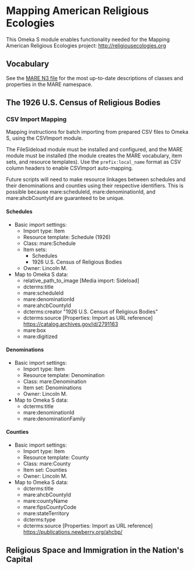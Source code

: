 # Mapping American Religious Ecologies

This Omeka S module enables functionality needed for the Mapping American
Religious Ecologies project: http://religiousecologies.org

## Vocabulary

See the [MARE N3 file](https://github.com/chnm/Mare-module/blob/master/vocabs/mare.n3)
for the most up-to-date descriptions of classes and properties in the MARE
namespace.

## The 1926 U.S. Census of Religious Bodies

### CSV Import Mapping

Mapping instructions for batch importing from prepared CSV files to Omeka S,
using the CSVImport module.

The FileSideload module must be installed and configured, and the MARE module
must be installed (the module creates the MARE vocabulary, item sets, and
resource templates). Use the `prefix:local_name` format as CSV column headers to
enable CSVImport auto-mapping.

Future scripts will need to make resource linkages between schedules and their
denominations and counties using their respective identifiers. This is possible
because mare:scheduleId, mare:denominationId, and mare:ahcbCountyId are
guaranteed to be unique.

#### Schedules
- Basic import settings:
  - Import type: Item
  - Resource template: Schedule (1926)
  - Class: mare:Schedule
  - Item sets:
    - Schedules
    - 1926 U.S. Census of Religious Bodies
  - Owner: Lincoln M.
- Map to Omeka S data:
  - relative_path_to_image [Media import: Sideload]
  - dcterms:title
  - mare:scheduleId
  - mare:denominationId
  - mare:ahcbCountyId
  - dcterms:creator "1926 U.S. Census of Religious Bodies"
  - dcterms:source [Properties: Import as URL reference] https://catalog.archives.gov/id/2791163
  - mare:box
  - mare:digitized

#### Denominations
- Basic import settings:
  - Import type: Item
  - Resource template: Denomination
  - Class: mare:Denomination
  - Item set: Denominations
  - Owner: Lincoln M.
- Map to Omeka S data:
  - dcterms:title
  - mare:denominationId
  - mare:denominationFamily

#### Counties
- Basic import settings:
  - Import type: Item
  - Resource template: County
  - Class: mare:County
  - Item set: Counties
  - Owner: Lincoln M.
- Map to Omeka S data:
  - dcterms:title
  - mare:ahcbCountyId
  - mare:countyName
  - mare:fipsCountyCode
  - mare:stateTerritory
  - dcterms:type
  - dcterms:source [Properties: Import as URL reference] https://publications.newberry.org/ahcbp/

## Religious Space and Immigration in the Nation's Capital
